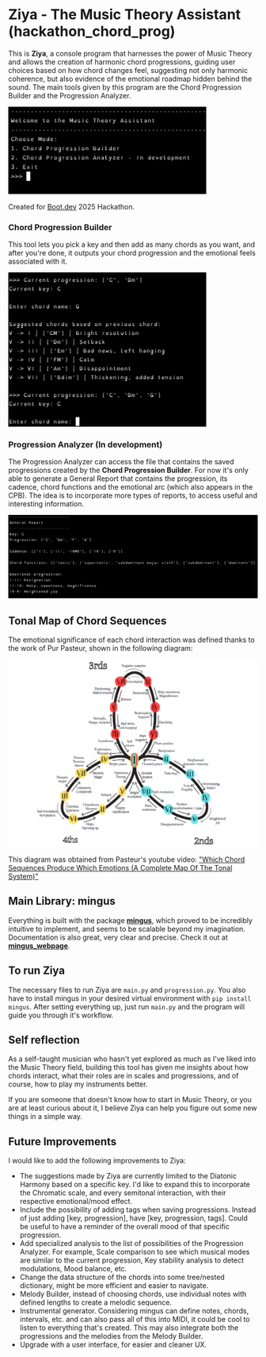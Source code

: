 # Ziya - The Music Theory Assistant (hackathon_chord_prog)

This is **Ziya**, a console program that harnesses the power of Music Theory and allows the creation of harmonic chord progressions, guiding user choices based on how chord changes feel, suggesting not only harmonic coherence, but also evidence of the emotional roadmap hidden behind the sound. The main tools given by this program are the Chord Progression Builder and the Progression Analyzer. 

<img src="ziya_welcome.png" style="width:400px;"/>

Created for [Boot.dev](http://boot.dev) 2025 Hackathon.

### Chord Progression Builder
This tool lets you pick a key and then add as many chords as you want, and after you're done, it outputs your chord progression and the emotional feels associated with it. 

<img src="ziya_cpb_example.png" alt="Example of Progression Builder" style="width:400px;"/>

### Progression Analyzer (In development)
The Progression Analyzer can access the file that contains the saved progressions created by the **Chord Progression Builder**. For now it's only able to generate a General Report that contains the progression, its cadence, chord functions and the emotional arc (which also appears in the CPB). The idea is to incorporate more types of reports, to access useful and interesting information. 

<img src="ziya_analyzer_report.png" alt="Analyzer Report" style="width:800px;"/>

## Tonal Map of Chord Sequences
The emotional significance of each chord interaction was defined thanks to the work of Pur Pasteur, shown in the following diagram: 

![Tonal_Map_of_Chord_Sequences](image.png)

This diagram was obtained from Pasteur's youtube video: ["Which Chord Sequences Produce Which Emotions (A Complete Map Of The Tonal System)"](https://www.youtube.com/watch?v=n6MViTAfNio)

## Main Library: mingus
Everything is built with the package **[mingus](https://github.com/bspaans/python-mingus)**, which proved to be incredibly intuitive to implement, and seems to be scalable beyond my imagination. Documentation is also great, very clear and precise. Check it out at **[mingus_webpage](https://bspaans.github.io/python-mingus/index.html)**.  

## To run Ziya
The necessary files to run Ziya are `main.py` and `progression.py`. You also have to install mingus in your desired virtual environment with `pip install mingus`. After setting everything up, just run `main.py` and the program will guide you through it's workflow.

## Self reflection
As a self-taught musician who hasn't yet explored as much as I've liked into the Music Theory field, building this tool has given me insights about how chords interact, what their roles are in scales and progressions, and of course, how to play my instruments better. 

If you are someone that doesn't know how to start in Music Theory, or you are at least curious about it, I believe Ziya can help you figure out some new things in a simple way. 

## Future Improvements
I would like to add the following improvements to Ziya:

- The suggestions made by Ziya are currently limited to the Diatonic Harmony based on a specific key. I'd like to expand this to incorporate the Chromatic scale, and every semitonal interaction, with their respective emotional/mood effect.
- Include the possibility of adding tags when saving progressions. Instead of just adding [key, progression], have [key, progression, tags]. Could be useful to have a reminder of the overall mood of that specific progression. 
- Add specialized analysis to the list of possibilities of the Progression Analyzer. For example, Scale comparison to see which musical modes are similar to the current progression, Key stability analysis to detect modulations, Mood balance, etc.
- Change the data structure of the chords into some tree/nested dictionary, might be more efficient and easier to navigate.
- Melody Builder, instead of choosing chords, use individual notes with defined lengths to create a melodic sequence.
- Instrumental generator. Considering mingus can define notes, chords, intervals, etc. and can also pass all of this into MIDI, it could be cool to listen to everything that's created. This may also integrate both the progressions and the melodies from the Melody Builder.
- Upgrade with a user interface, for easier and cleaner UX.
